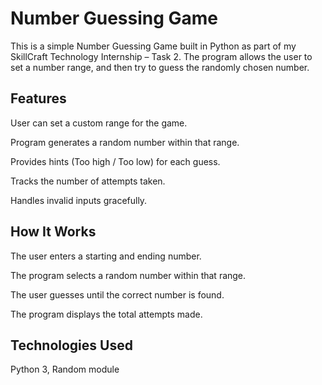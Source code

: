 # Number Guessing Game 

This is a simple Number Guessing Game built in Python as part of my SkillCraft Technology Internship – Task 2.
The program allows the user to set a number range, and then try to guess the randomly chosen number.

## Features

User can set a custom range for the game.

Program generates a random number within that range.

Provides hints (Too high / Too low) for each guess.

Tracks the number of attempts taken.

Handles invalid inputs gracefully.

## How It Works

The user enters a starting and ending number.

The program selects a random number within that range.

The user guesses until the correct number is found.

The program displays the total attempts made.

## Technologies Used

Python 3, Random module
